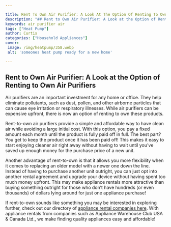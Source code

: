 ```yaml
---

title: Rent To Own Air Purifier: A Look At The Option Of Renting To Own Air Purifiers
description: "## Rent to Own Air Purifier: A Look at the Option of Renting to Own Air Purifiers...lets find out"
keywords: air purifier air
tags: ["Heat Pump"]
author: Curtis
categories: ["Household Appliances"]
cover: 
 image: /img/heatpump/358.webp
 alt: 'someones heat pump ready for a new home'

---
```


## Rent to Own Air Purifier: A Look at the Option of Renting to Own Air Purifiers 

Air purifiers are an important investment for any home or office. They help eliminate pollutants, such as dust, pollen, and other airborne particles that can cause eye irritation or respiratory illnesses. While air purifiers can be expensive upfront, there is now an option of renting to own these products. 

Rent-to-own air purifiers provide a simple and affordable way to have clean air while avoiding a large initial cost. With this option, you pay a fixed amount each month until the product is fully paid off in full. The best part? You get to keep the product once it has been paid off! This makes it easy to start enjoying cleaner air right away without having to wait until you’ve saved up enough money for the purchase price of a new unit. 

Another advantage of rent-to-own is that it allows you more flexibility when it comes to replacing an older model with a newer one down the line. Instead of having to purchase another unit outright, you can just opt into another rental agreement and upgrade your device without having spent too much money upfront. This may make appliance rentals more attractive than buying something outright for those who don’t have hundreds (or even thousands) of dollars lying around for just one appliance purchase! 

If rent-to-own sounds like something you may be interested in exploring further, check out our directory of [appliance rental companies here](./pages/appliance-rental). With appliance rentals from companies such as Appliance Warehouse Club USA & Canada Ltd., we make finding quality appliances easy and affordable!
